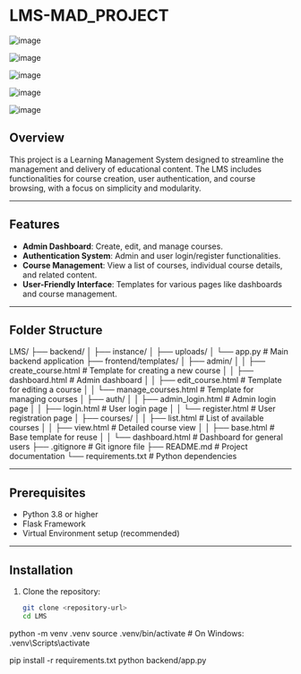 # LMS-MAD_PROJECT
![image](https://github.com/user-attachments/assets/67b20998-4c23-4aaa-a2ba-c57ed44220f3)

![image](https://github.com/user-attachments/assets/8bf66f69-f683-461a-96a4-e530d301e87a)

![image](https://github.com/user-attachments/assets/79b76c54-46df-4b2d-b3ca-1105e8b1e795)

![image](https://github.com/user-attachments/assets/ca1de96f-8802-47df-8c2e-95813576d28b)

![image](https://github.com/user-attachments/assets/be3dbb75-29b1-425b-98ce-3dd9eab73f87)




## Overview
This project is a Learning Management System designed to streamline the management and delivery of educational content. The LMS includes functionalities for course creation, user authentication, and course browsing, with a focus on simplicity and modularity.

---

## Features
- **Admin Dashboard**: Create, edit, and manage courses.
- **Authentication System**: Admin and user login/register functionalities.
- **Course Management**: View a list of courses, individual course details, and related content.
- **User-Friendly Interface**: Templates for various pages like dashboards and course management.

---

## Folder Structure

LMS/ ├── backend/ │ ├── instance/ │ ├── uploads/ │ └── app.py # Main backend application ├── frontend/templates/ │ ├── admin/ │ │ ├── create_course.html # Template for creating a new course │ │ ├── dashboard.html # Admin dashboard │ │ ├── edit_course.html # Template for editing a course │ │ └── manage_courses.html # Template for managing courses │ ├── auth/ │ │ ├── admin_login.html # Admin login page │ │ ├── login.html # User login page │ │ └── register.html # User registration page │ ├── courses/ │ │ ├── list.html # List of available courses │ │ ├── view.html # Detailed course view │ │ ├── base.html # Base template for reuse │ │ └── dashboard.html # Dashboard for general users ├── .gitignore # Git ignore file ├── README.md # Project documentation └── requirements.txt # Python dependencies


---

## Prerequisites
- Python 3.8 or higher
- Flask Framework
- Virtual Environment setup (recommended)

---

## Installation
1. Clone the repository:
   ```bash
   git clone <repository-url>
   cd LMS


python -m venv .venv
source .venv/bin/activate    # On Windows: .venv\Scripts\activate

pip install -r requirements.txt
python backend/app.py

